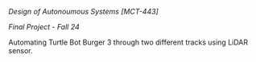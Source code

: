*Design of Autonoumous Systems [MCT-443]*

*Final Project* - *Fall 24*


Automating Turtle Bot Burger 3 through two different tracks using LiDAR sensor.
